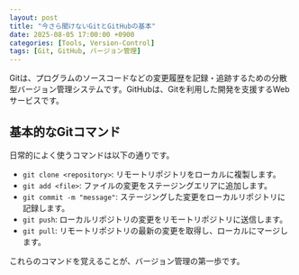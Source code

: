 ```yaml
---
layout: post
title: "今さら聞けないGitとGitHubの基本"
date: 2025-08-05 17:00:00 +0900
categories: [Tools, Version-Control]
tags: [Git, GitHub, バージョン管理]
---
```


Gitは、プログラムのソースコードなどの変更履歴を記録・追跡するための分散型バージョン管理システムです。GitHubは、Gitを利用した開発を支援するWebサービスです。

## 基本的なGitコマンド

日常的によく使うコマンドは以下の通りです。

- `git clone <repository>`: リモートリポジトリをローカルに複製します。
- `git add <file>`: ファイルの変更をステージングエリアに追加します。
- `git commit -m "message"`: ステージングした変更をローカルリポジトリに記録します。
- `git push`: ローカルリポジトリの変更をリモートリポジトリに送信します。
- `git pull`: リモートリポジトリの最新の変更を取得し、ローカルにマージします。

これらのコマンドを覚えることが、バージョン管理の第一歩です。
